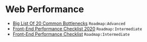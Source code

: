 # Web Performance

- [Big List Of 20 Common Bottlenecks](http://highscalability.com/blog/2012/5/16/big-list-of-20-common-bottlenecks.html) `Roadmap:Advanced`
- [Front-End Performance Checklist 2020](https://www.smashingmagazine.com/2020/01/front-end-performance-checklist-2020-pdf-pages/) `Roadmap:Intermediate`
- [Front-End Performance Checklist](https://github.com/thedaviddias/Front-End-Performance-Checklist) `Roadmap:Intermediate`
